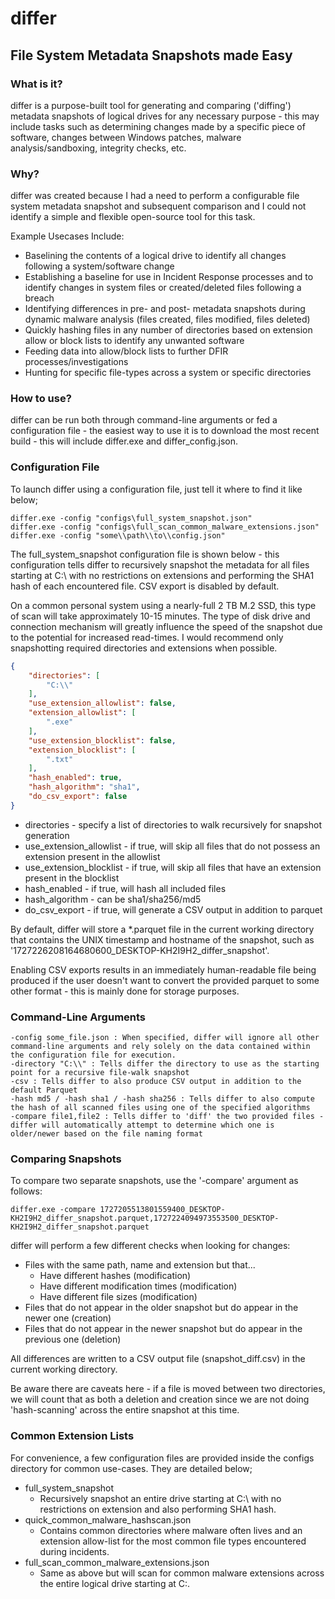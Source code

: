 # differ
## File System Metadata Snapshots made Easy

### What is it?

differ is a purpose-built tool for generating and comparing ('diffing') metadata snapshots of logical drives for any necessary purpose - this may include tasks such as determining changes made by a specific piece of software, changes between Windows patches, malware analysis/sandboxing, integrity checks, etc.

### Why?

differ was created because I had a need to perform a configurable file system metadata snapshot and subsequent comparison and I could not identify a simple and flexible open-source tool for this task.

Example Usecases Include:
* Baselining the contents of a logical drive to identify all changes following a system/software change
* Establishing a baseline for use in Incident Response processes and to identify changes in system files or created/deleted files following a breach
* Identifying differences in pre- and post- metadata snapshots during dynamic malware analysis (files created, files modified, files deleted)
* Quickly hashing files in any number of directories based on extension allow or block lists to identify any unwanted software
* Feeding data into allow/block lists to further DFIR processes/investigations
* Hunting for specific file-types across a system or specific directories

### How to use?

differ can be run both through command-line arguments or fed a configuration file - the easiest way to use it is to download the most recent build - this will include differ.exe and differ_config.json.


### Configuration File

To launch differ using a configuration file, just tell it where to find it like below;
```
differ.exe -config "configs\full_system_snapshot.json"
differ.exe -config "configs\full_scan_common_malware_extensions.json"
differ.exe -config "some\\path\\to\\config.json"
```

The full_system_snapshot configuration file is shown below - this configuration tells differ to recursively snapshot the metadata for all files starting at C:\ with no restrictions on extensions and performing the SHA1 hash of each encountered file.  CSV export is disabled by default.

On a common personal system using a nearly-full 2 TB M.2 SSD, this type of scan will take approximately 10-15 minutes.  The type of disk drive and connection mechanism will greatly influence the speed of the snapshot due to the potential for increased read-times.  I would recommend only snapshotting required directories and extensions when possible.

```json
{
    "directories": [
        "C:\\"
    ],
    "use_extension_allowlist": false,
    "extension_allowlist": [
        ".exe"
    ],
    "use_extension_blocklist": false,
    "extension_blocklist": [
        ".txt"
    ],
    "hash_enabled": true,
    "hash_algorithm": "sha1",
    "do_csv_export": false
}
```

* directories - specify a list of directories to walk recursively for snapshot generation
* use_extension_allowlist - if true, will skip all files that do not possess an extension present in the allowlist
* use_extension_blocklist - if true, will skip all files that have an extension present in the blocklist
* hash_enabled - if true, will hash all included files
* hash_algorithm - can be sha1/sha256/md5
* do_csv_export - if true, will generate a CSV output in addition to parquet

By default, differ will store a *.parquet file in the current working directory that contains the UNIX timestamp and hostname of the snapshot, such as '1727226208164680600_DESKTOP-KH2I9H2_differ_snapshot'.

Enabling CSV exports results in an immediately human-readable file being produced if the user doesn't want to convert the provided parquet to some other format - this is mainly done for storage purposes.


### Command-Line Arguments

```
-config some_file.json : When specified, differ will ignore all other command-line arguments and rely solely on the data contained within the configuration file for execution.
-directory "C:\\" : Tells differ the directory to use as the starting point for a recursive file-walk snapshot
-csv : Tells differ to also produce CSV output in addition to the default Parquet
-hash md5 / -hash sha1 / -hash sha256 : Tells differ to also compute the hash of all scanned files using one of the specified algorithms
-compare file1,file2 : Tells differ to 'diff' the two provided files - differ will automatically attempt to determine which one is older/newer based on the file naming format
```

### Comparing Snapshots
To compare two separate snapshots, use the '-compare' argument as follows:
```
differ.exe -compare 1727205513801559400_DESKTOP-KH2I9H2_differ_snapshot.parquet,1727224094973553500_DESKTOP-KH2I9H2_differ_snapshot.parquet
```
differ will perform a few different checks when looking for changes:
* Files with the same path, name and extension but that...
  * Have different hashes (modification)
  * Have different modification times (modification)
  * Have different file sizes (modification)
* Files that do not appear in the older snapshot but do appear in the newer one (creation)
* Files that do not appear in the newer snapshot but do appear in the previous one (deletion)

All differences are written to a CSV output file (snapshot_diff.csv) in the current working directory.

Be aware there are caveats here - if a file is moved between two directories, we will count that as both a deletion and creation since we are not doing 'hash-scanning' across the entire snapshot at this time.


### Common Extension Lists
For convenience, a few configuration files are provided inside the configs directory for common use-cases.  They are detailed below;

* full_system_snapshot
  * Recursively snapshot an entire drive starting at C:\ with no restrictions on extension and also performing SHA1 hash.
* quick_common_malware_hashscan.json
  * Contains common directories where malware often lives and an extension allow-list for the most common file types encountered during incidents.
* full_scan_common_malware_extensions.json
  * Same as above but will scan for common malware extensions across the entire logical drive starting at C:\.

